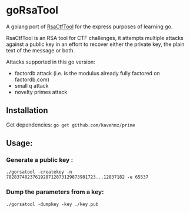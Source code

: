 # goRsaTool

A golang port of [RsaCtfTool](https://github.com/sourcekris/RsaCtfTool) for the express purposes of learning go.

RsaCtfTool is an RSA tool for CTF challenges, it attempts multiple attacks against a public key in an effort to recover either the private key, the plain text of the message or both.

Attacks supported in this go version:

* factordb attack (i.e. is the modulus already fully factored on factordb.com)
* small q attack
* novelty primes attack

## Installation
Get dependencies:
`go get github.com/kavehmz/prime` 

## Usage:

### Generate a public key :
`./gorsatool -createkey -n 7828374823761928712873129873981723...12837182 -e 65537`

### Dump the parameters from a key:
`./gorsatool -dumpkey -key ./key.pub`
